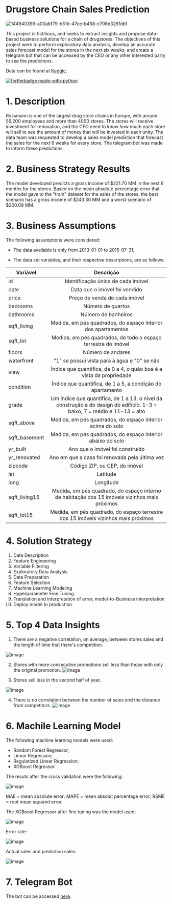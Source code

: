 # Drugstore Chain Sales Prediction

![144940356-a00abf79-b51b-47ce-b458-c706e326fdb1](https://github.com/joaorange/rossmann-sales-prediction-project/assets/86979717/310c6e66-fe9d-4d92-b846-dc58ce65f711)

This project is fictitious, and seeks to extract insights and propose data-based business solutions for a chain of drugstores. The objectives of this project were to perform exploratory data analysis, develop an accurate sales forecast model for the stores in the next six weeks, and create a telegram bot that can be accessed by the CEO or any other interested party to see the predictions.

Data can be found at <a href="https://www.kaggle.com/c/rossmann-store-sales">Kaggle</a>.

[![forthebadge made-with-python](http://ForTheBadge.com/images/badges/made-with-python.svg)](https://www.python.org/)

# 1. Description

Rossmann is one of the largest drug store chains in Europe, with around 56,200 employees and more than 4000 stores. 
The stores will receive investment for renovation, and the CFO need to know how much each store will sell to see the amount of money that will be invested in each unity.
The data team was requested to develop a sales model prediction that forecast the sales for the next 6 weeks for every store. The telegram bot was made to inform these predictions.

# 2. Business Strategy Results

The model developed predicts a gross income of $221.70 MM in the next 6 months for the stores.
Based on the mean absolute percentage error that the model gave to the "train" dataset for the sales of the stores, the best scenario has a gross income of $243.30 MM and a worst scenario of $200.09 MM.

# 3. Business Assumptions
The following assumptions were considered:

* The data available is only from 2013-01-01 to 2015-07-31;

* The data set variables, and their respective descriptions, are as follows:

| Variável | Descrição |
| ------------- | :-------------: |
| id  | Identificação única de cada imóvel  |
| date | Data que o imóvel foi vendido |
| price  | Preço de venda de cada imóvel |
| bedrooms  | Número de quartos |
| bathrooms  | Número de banheiros  |
| sqft_living  | Medida, em pés quadrados, do espaço interior dos apartamentos |
| sqft_lot  | Medida, em pés quadrados, de todo o espaço terrestre do imóvel |
| floors  | Número de andares  |
| waterfront  | "1" se possui vista para a água e "0" se não  |
| view  | Índice que quantifica, de 0 a 4, o quão boa é a vista da propriedade |
| condition  | Índice que quantifica, de 1 a 5, a condição do apartamento  |
| grade  | Um índice que quantifica, de 1 a 13, o nivel da construção e do design do edifício. 1-3 = baixo, 7 = médio e 11-13 = alto
| sqft_above  | Medida, em pés quadrados, do espaço interior acima do solo  |
| sqft_basement  | Medida, em pés quadrados, do espaço interior abaixo do solo |
| yr_built  | Ano que o imóvel foi construído  |
| yr_renovated  | Ano em que a casa foi renovada pela última vez  |
| zipcode  | Código ZIP, ou CEP, do imóvel  |
| lat  | Latitude |
| long  | Longitude  |
| sqft_living15  | Medida, em pés quadrado, do espaço interno de habitação dos 15 imóveis vizinhos mais próximos |
| sqft_lot15 | Medida, em pés quadrado, do espaço terrestre dos 15 imóveis vizinhos mais próximos |

# 4. Solution Strategy

1. Data Description
2. Feature Engineering
3. Variable Filtering
4. Exploratory Data Analysis
5. Data Preparation
6. Feature Selection
7. Machine Learning Modeling
8. Hyperparameter Fine Tuning
9. Translation and interpretation of error, model-to-Business interpretation
10. Deploy model to production


# 5. Top 4 Data Insights

1. There are a negative correlation, on average, between stores sales and the length of time that there's competition.

![image](https://github.com/joaorange/rossmann-sales-prediction-project/assets/86979717/24af8131-256d-4a97-b7af-a8c98f2dfd47)

2. Stores with more consecutive promotions sell less than those with only the original promotion.
![image](https://github.com/joaorange/rossmann-sales-prediction-project/assets/86979717/f7b5ef6c-7c33-48c4-bd26-3ec1b0b1e62f)

3. Stores sell less in the second half of year.


![image](https://github.com/joaorange/rossmann-sales-prediction-project/assets/86979717/fb46746d-b054-41a5-b69b-ad373431b441)

4. There is no correlation between the number of sales and the distance from competitors.
![image](https://github.com/joaorange/rossmann-sales-prediction-project/assets/86979717/8050028b-81e0-416e-9d26-6cc81137de24)


# 6. Machile Learning Model

The following machine learning models were used:

* Random Forest Regressor;
* Linear Regression;
* Regularized Linear Regression;
* XGBoost Regressor.

The resuts after the cross validation were the following:

![image](https://github.com/joaorange/rossmann-sales-prediction-project/assets/86979717/ec228e7e-6cd8-4e4f-941e-ccde1a7cc910)

MAE = mean absolute error; MAPE = mean absolut percentage error; RSME = root mean squared error.

The XGBoost Regressor after fine tuning was the model used:

![image](https://github.com/joaorange/rossmann-sales-prediction-project/assets/86979717/bcd18cab-0e64-4625-b9cc-b91bcc5a2543)

Error rate: 

![image](https://github.com/joaorange/rossmann-sales-prediction-project/assets/86979717/12e6d7a3-a33a-432e-8540-6716b227db9a)

Actual sales and prediction sales: 

![image](https://github.com/joaorange/rossmann-sales-prediction-project/assets/86979717/e14fb4b8-70ad-40e4-8cb7-800dc9245774)


# 7. Telegram Bot

The bot can be accessed <a href="https://t.me/rossmann23bot">here</a>.
